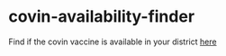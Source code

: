 # covin-availability-finder
Find if the covin vaccine is available in your district <a href="https://share.streamlit.io/viswan29/covin-availability-finder/main">here</a>
